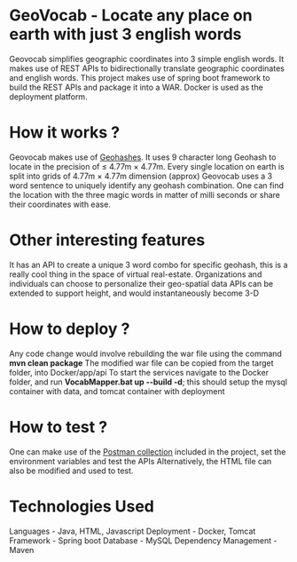 # GeoVocab - Locate any place on earth with just 3 english words
Geovocab simplifies geographic coordinates into 3 simple english words. It makes use of REST APIs to bidirectionally translate geographic coordinates and english words.
This project makes use of spring boot framework to build the REST APIs and package it into a WAR. Docker is used as the deployment platform.

# How it works ?
Geovocab makes use of [Geohashes](https://en.wikipedia.org/wiki/Geohash). It uses 9 character long Geohash to locate in the precision of ≤ 4.77m 	× 	4.77m.
Every single location on earth is split into grids of 4.77m 	× 	4.77m dimension (approx)
Geovocab uses a 3 word sentence to uniquely identify any geohash combination.
One can find the location with the three magic words in matter of milli seconds or share their coordinates with ease.

# Other interesting features
It has an API to create a unique 3 word combo for specific geohash, this is a really cool thing in the space of virtual real-estate. Organizations and individuals can choose to personalize their geo-spatial data
APIs can be extended to support height, and would instantaneously become 3-D

# How to deploy ?
Any code change would involve rebuilding the war file using the command <b>mvn clean package</b>
The modified war file can be copied from the target folder, into Docker/app/api
To start the services navigate to the Docker folder, and run <b>VocabMapper.bat up --build -d</b>; this should setup the mysql container with data, and tomcat container with deployment

# How to test ?
One can make use of the  [Postman collection](https://github.com/suryaacharan/geovocab/blob/dev/PostmanCollection/VocabMapper.postman_collection.json) included in the project, set the environment variables and test the APIs
Alternatively, the HTML file can also be modified and used to test.

# Technologies Used
Languages - Java, HTML, Javascript
Deployment - Docker, Tomcat
Framework - Spring boot
Database - MySQL
Dependency Management - Maven
